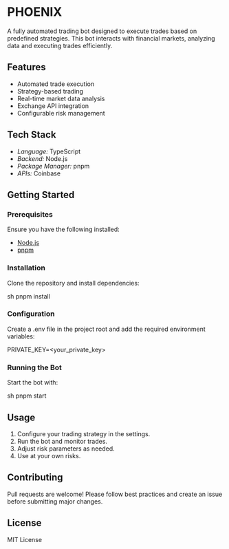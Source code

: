 # PHOENIX

A fully automated trading bot designed to execute trades based on predefined strategies. This bot interacts with financial markets, analyzing data and executing trades efficiently.

## Features

- Automated trade execution
- Strategy-based trading
- Real-time market data analysis
- Exchange API integration
- Configurable risk management

## Tech Stack

- *Language:* TypeScript
- *Backend:* Node.js
- *Package Manager:* pnpm
- *APIs:* Coinbase

## Getting Started

### Prerequisites

Ensure you have the following installed:

- [Node.js](https://nodejs.org/)
- [pnpm](https://pnpm.io/)

### Installation

Clone the repository and install dependencies:

sh
pnpm install


### Configuration

Create a .env file in the project root and add the required environment variables:


PRIVATE_KEY=<your_private_key>



### Running the Bot

Start the bot with:

sh
pnpm start


## Usage

1. Configure your trading strategy in the settings.
2. Run the bot and monitor trades.
3. Adjust risk parameters as needed.
4. Use at your own risks.

## Contributing

Pull requests are welcome! Please follow best practices and create an issue before submitting major changes.

## License

MIT License